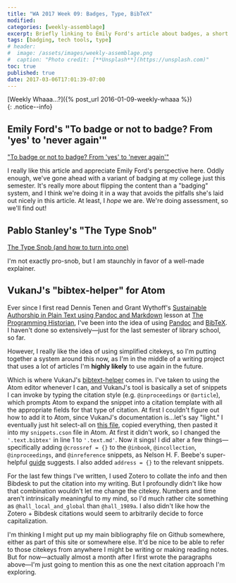 ```yaml
---
title: "WA 2017 Week 09: Badges, Type, BibTeX" 
modified:
categories: [weekly-assemblage]
excerpt: Briefly linking to Emily Ford's article about badges, a short reference about using type on the web, and getting going with a bibliography tool.
tags: [badging, tech tools, type]
# header:
#  image: /assets/images/weekly-assemblage.png
#  caption: "Photo credit: [**Unsplash**](https://unsplash.com)"
toc: true
published: true
date: 2017-03-06T17:01:39-07:00
---
```

  
[Weekly Whaaa…?]({% post_url 2016-01-09-weekly-whaaa %})  
{: .notice--info}  

## Emily Ford's "To badge or not to badge? From 'yes' to 'never again'"  

["To badge or not to badge? From 'yes' to 'never again'"](http://crln.acrl.org/content/78/1/20.full)  

I really like this article and appreciate Emily Ford's perspective here. Oddly enough, we've gone ahead with a variant of badging at my college just this semester. It's really more about flipping the content than a "badging" system, and I think we're doing it in a way that avoids the pitfalls she's laid out nicely in this article. At least, I _hope_ we are. We're doing assessment, so we'll find out!  

## Pablo Stanley's "The Type Snob"  

[The Type Snob (and how to turn into one)](https://thedesignteam.io/the-type-snob-f221969a884b#.or8g97bg6)  

I'm not exactly pro-snob, but I am staunchly in favor of a well-made explainer.  

## VukanJ's "bibtex-helper" for Atom  

Ever since I first read Dennis Tenen and Grant Wythoff's [Sustainable Authorship in Plain Text using Pandoc and Markdown](http://programminghistorian.org/lessons/sustainable-authorship-in-plain-text-using-pandoc-and-markdown) lesson at [The Programming Historian](http://programminghistorian.org), I've been into the idea of using [Pandoc](http://pandoc.org/index.html) and [BibTeX](http://www.bibtex.org). I haven't done so extensively—just for the last semester of library school, so far.  

However, I really like the idea of using simplified citekeys, so I'm putting together a system around this now, as I'm in the middle of a writing project that uses a lot of articles I'm **highly likely** to use again in the future.  

Which is where VukanJ's [bibtext-helper](https://github.com/VukanJ/bibtex-helper) comes in. I've taken to using the Atom editor whenever I can, and VukanJ's tool is basically a set of snippets I can invoke by typing the citation style (e.g. `@inproceedings` or `@article`), which prompts Atom to expand the snippet into a citation template with all the appropriate fields for that type of citation. At first I couldn't figure out how to add it to Atom, since VukanJ's documentation is…let's say "light." I eventually just hit select-all on [this file](https://github.com/VukanJ/bibtex-helper/blob/master/snippets/bibtex-snippets.cson), copied everything, then pasted it into my `snippets.cson` file in Atom. At first it didn't work, so I changed the `'.text.bibtex'` in line 1 to `'.text.md'`. Now it sings! I did alter a few things—specifically adding `@crossref = {}` to the `@inbook`, `@incollection`, `@inproceedings`, and `@inreference` snippets, as Nelson H. F. Beebe's super-helpful [guide](http://ftp.math.utah.edu/pub/bibnet/bibtex-info.html#crossref) suggests. I also added `address = {}` to the relevant snippets.  

For the last few things I've written, I used Zotero to collate the info and then Bibdesk to put the citation into my writing. But I profoundly didn't like how that combination wouldn't let me change the citekey. Numbers and time aren't intrinsically meaningful to my mind, so I'd much rather cite something as `@hall_local_and_global` than `@hall_1989a`. I also didn't like how the Zotero + Bibdesk citations would seem to arbitrarily decide to force capitalization.  

I'm thinking I might put up my main bibliography file on Github somewhere, either as part of this site or somewhere else. It'd be nice to be able to refer to those citekeys from anywhere I might be writing or making reading notes. But for now—actually almost a month after I first wrote the paragraphs above—I'm just going to mention this as one the next citation approach I'm exploring.  